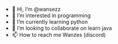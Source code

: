 - 👋 Hi, I’m @wansezz
- 👀 I’m interested in programming
- 🌱 I’m currently learning python
- 💞️ I’m looking to collaborate on learn java
- 📫 How to reach me Wanzes (discord)

<!---
wansezz/wansezz is a ✨ special ✨ repository because its `README.md` (this file) appears on your GitHub profile.
You can click the Preview link to take a look at your changes.
--->
